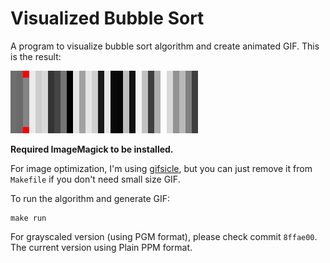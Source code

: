 # Visualized Bubble Sort

A program to visualize bubble sort algorithm and create animated GIF. This is the result:

![](bubble.gif)

**Required ImageMagick to be installed.**

For image optimization, I'm using [gifsicle](https://www.lcdf.org/gifsicle/), but you can just remove it from `Makefile` if you don't need small size GIF.

To run the algorithm and generate GIF:

```
make run
```

For grayscaled version (using PGM format), please check commit `8ffae00`. The current version using Plain PPM format.
